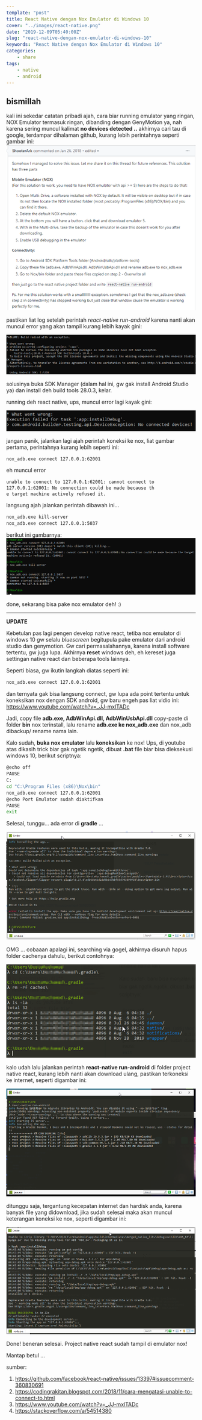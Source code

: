```yaml
---
template: "post"
title: React Native dengan Nox Emulator di Windows 10
cover: "../images/react-native.png"
date: "2019-12-09T05:40:00Z"
slug: "react-native-dengan-nox-emulator-di-windows-10"
keywords: "React Native dengan Nox Emulator di Windows 10"
categories: 
    - share
tags:
    - native
    - android
---
```


## bismillah

kali ini sekedar catatan pribadi ajah, cara biar running emulator yang ringan, NOX Emulator termasuk ringan, dibanding dengan GenyMotion ya, nah karena sering muncul kalimat **no devices detected ..** akhirnya cari tau di google, terdampar dihalaman github, kurang lebih perintahnya seperti gambar ini:
![nox emulator](../images/nox-emulator-run.png)

pastikan liat log setelah perintah *react-native run-android* karena nanti akan muncul error yang akan tampil kurang lebih kayak gini:

![error nox](../images/error-nox-1.png)

solusinya buka SDK Manager (dalam hal ini, gw gak install Android Studio ya) dan install deh build tools 28.0.3, kelar.

running deh react native, ups, muncul error lagi kayak gini:

![erro nox kedua](../images/error-nox-2.png)

jangan panik, jalankan lagi ajah perintah koneksi ke nox, liat gambar pertama, perintahnya kurang lebih seperti ini:

```bash
nox_adb.exe connect 127.0.0.1:62001
```

eh muncul error
```script
unable to connect to 127.0.0.1:62001: cannot connect to 127.0.0.1:62001: No connection could be made because th
e target machine actively refused it.
```
langsung ajah jalankan perintah dibawah ini...
```bash
nox_adb.exe kill-server
nox_adb.exe connect 127.0.0.1:5037
```
berikut ini gambarnya:
![nox error](../images/nox-error.png)


done, sekarang bisa pake nox emulator deh! :)

---

**UPDATE**

Kebetulan pas lagi pengen develop native react, tetiba nox emulator di windows 10 gw selalu *bluescreen* begitupula pake emulator dari android studio dan genymotion. Gw cari permasalahannya, karena install software tertentu, gw juga lupa. Akhirnya **reset** windows deh, eh kereset juga settingan native react dan beberapa tools lainnya.

Seperti biasa, gw ikutin langkah diatas seperti ini:

```bash
nox_adb.exe connect 127.0.0.1:62001
```
dan ternyata gak bisa langsung connect, gw lupa ada point tertentu untuk koneksikan nox dengan SDK android, gw baru engeh pas liat vidio ini: https://www.youtube.com/watch?v=_JJ-mxlTADc

Jadi, copy file **adb.exe, AdbWinApi.dll, AdbWinUsbApi.dll** copy-paste di folder **bin** nox terinstall, lalu rename **adb.exe ke nox_adb.exe** dan nox_adb dibackup/ rename nama lain.

Kalo sudah, **buka nox emulator** lalu **koneksikan** ke nox! Ups, di youtube atas dikasih trick biar gak ngetik ngetik, dibuat **.bat** file biar bisa dieksekusi windows 10, berikut scriptnya:

```bash
@echo off
PAUSE
C:
cd "C:\Program Files (x86)\Nox\bin"
nox_adb.exe connect 127.0.0.1:62001
@echo Port Emulator sudah diaktifkan
PAUSE
exit
```

Selesai, tunggu... ada error di **gradle** ... 

![gradle error](../images/gradle.png)

OMG ... cobaaan apalagi ini, searching via gogel, akhirnya disuruh hapus folder cachenya dahulu, berikut contohnya:

![gradle error 4](../images/gradle4.png)

kalo udah lalu jalankan perintah **react-native run-android** di folder project native react, kurang lebih nanti akan download ulang, pastikan terkoneksi ke internet, seperti digambar ini:

![gradle download](../images/gradle2.png)

ditunggu saja, tergantung kecepatan internet dan hardisk anda, karena banyak file yang didownload, jika sudah selesai maka akan muncul keterangan koneksi ke nox, seperti digambar ini:

![gradle done](../images/gradle3.png)

Done! beneran selesai. Project native react sudah tampil di emulator nox!

Mantap betul ...

sumber:
1. https://github.com/facebook/react-native/issues/13397#issuecomment-360830691
2. https://codingrakitan.blogspot.com/2018/11/cara-mengatasi-unable-to-connect-to.html
3. https://www.youtube.com/watch?v=_JJ-mxlTADc
4. https://stackoverflow.com/a/54514380